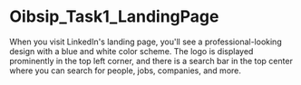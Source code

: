 # Oibsip_Task1_LandingPage
When you visit LinkedIn's landing page, you'll see a professional-looking design with a blue and white color scheme. The logo is displayed prominently in the top left corner, and there is a search bar in the top center where you can search for people, jobs, companies, and more.
